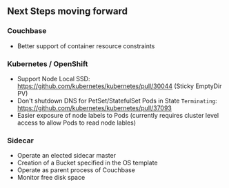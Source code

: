 ## Next Steps moving forward

### Couchbase 

* Better support of container resource constraints

### Kubernetes / OpenShift

* Support Node Local SSD: https://github.com/kubernetes/kubernetes/pull/30044 (Sticky EmptyDir PV) 
* Don't shutdown DNS for PetSet/StatefulSet Pods in State `Terminating`: https://github.com/kubernetes/kubernetes/pull/37093
* Easier exposure of node labels to Pods (currently requires cluster level access to allow Pods to read node lables)
  
### Sidecar

* Operate an elected sidecar master
* Creation of a Bucket specified in the OS template
* Operate as parent process of Couchbase
* Monitor free disk space 